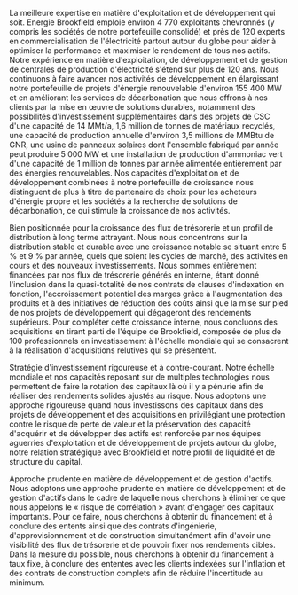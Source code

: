 La meilleure expertise en matière d'exploitation et de développement qui soit. Energie Brookfield emploie environ 4 770 exploitants chevronnés (y compris les sociétés de notre portefeuille consolidé) et près de 120 experts en commercialisation de l'électricité partout autour du globe pour aider à optimiser la performance et maximiser le rendement de tous nos actifs. Notre expérience en matière d'exploitation, de développement et de gestion de centrales de production d'électricité s'étend sur plus de 120 ans. Nous continuons à faire avancer nos activités de développement en élargissant notre portefeuille de projets d'énergie renouvelable d'environ 155 400 MW et en améliorant les services de décarbonation que nous offrons à nos clients par la mise en œuvre de solutions durables, notamment des possibilités d'investissement supplémentaires dans des projets de CSC d'une capacité de 14 MMt/a, 1,6 million de tonnes de matériaux recyclés, une capacité de production annuelle d'environ 3,5 millions de MMBtu de GNR, une usine de panneaux solaires dont l'ensemble fabriqué par année peut produire 5 000 MW et une installation de production d'ammoniac vert d'une capacité de 1 million de tonnes par année alimentée entièrement par des énergies renouvelables. Nos capacités d'exploitation et de développement combinées à notre portefeuille de croissance nous distinguent de plus à titre de partenaire de choix pour les acheteurs d'énergie propre et les sociétés à la recherche de solutions de décarbonation, ce qui stimule la croissance de nos activités.

Bien positionnée pour la croissance des flux de trésorerie et un profil de distribution à long terme attrayant. Nous nous concentrons sur la distribution stable et durable avec une croissance notable se situant entre 5 % et 9 % par année, quels que soient les cycles de marché, des activités en cours et des nouveaux investissements. Nous sommes entièrement financées par nos flux de trésorerie générés en interne, étant donné l'inclusion dans la quasi-totalité de nos contrats de clauses d'indexation en fonction, l'accroissement potentiel des marges grâce à l'augmentation des produits et à des initiatives de réduction des coûts ainsi que la mise sur pied de nos projets de développement qui dégageront des rendements supérieurs. Pour compléter cette croissance interne, nous concluons des acquisitions en tirant parti de l'équipe de Brookfield, composée de plus de 100 professionnels en investissement à l'échelle mondiale qui se consacrent à la réalisation d'acquisitions relutives qui se présentent.

Stratégie d'investissement rigoureuse et à contre-courant. Notre échelle mondiale et nos capacités reposant sur de multiples technologies nous permettent de faire la rotation des capitaux là où il y a pénurie afin de réaliser des rendements solides ajustés au risque. Nous adoptons une approche rigoureuse quand nous investissons des capitaux dans des projets de développement et des acquisitions en privilégiant une protection contre le risque de perte de valeur et la préservation des capacité d'acquérir et de développer des actifs est renforcée par nos équipes aguerries d'exploitation et de développement de projets autour du globe, notre relation stratégique avec Brookfield et notre profil de liquidité et de structure du capital.

Approche prudente en matière de développement et de gestion d'actifs. Nous adoptons une approche prudente en matière de développement et de gestion d'actifs dans le cadre de laquelle nous cherchons à éliminer ce que nous appelons le « risque de corrélation » avant d'engager des capitaux importants. Pour ce faire, nous cherchons à obtenir du financement et à conclure des entents ainsi que des contrats d'ingénierie, d'approvisionnement et de construction simultanément afin d'avoir une visibilité des flux de trésorerie et de pouvoir fixer nos rendements cibles. Dans la mesure du possible, nous cherchons à obtenir du financement à taux fixe, à conclure des ententes avec les clients indexées sur l'inflation et des contrats de construction complets afin de réduire l'incertitude au minimum.